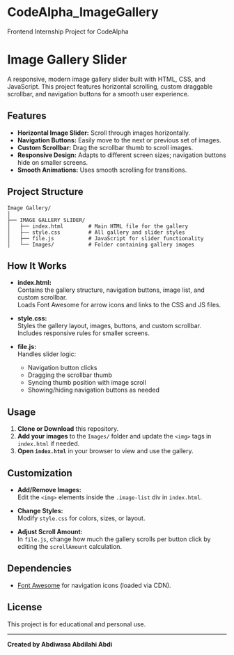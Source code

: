 # CodeAlpha_ImageGallery
Frontend Internship Project for CodeAlpha
# Image Gallery Slider

A responsive, modern image gallery slider built with HTML, CSS, and JavaScript. This project features horizontal scrolling, custom draggable scrollbar, and navigation buttons for a smooth user experience.

## Features

- **Horizontal Image Slider:** Scroll through images horizontally.
- **Navigation Buttons:** Easily move to the next or previous set of images.
- **Custom Scrollbar:** Drag the scrollbar thumb to scroll images.
- **Responsive Design:** Adapts to different screen sizes; navigation buttons hide on smaller screens.
- **Smooth Animations:** Uses smooth scrolling for transitions.

## Project Structure

```
Image Gallery/
│
├── IMAGE GALLERY SLIDER/
│   ├── index.html        # Main HTML file for the gallery
│   ├── style.css         # All gallery and slider styles
│   ├── file.js           # JavaScript for slider functionality
│   └── Images/           # Folder containing gallery images
```

## How It Works

- **index.html:**  
  Contains the gallery structure, navigation buttons, image list, and custom scrollbar.  
  Loads Font Awesome for arrow icons and links to the CSS and JS files.

- **style.css:**  
  Styles the gallery layout, images, buttons, and custom scrollbar.  
  Includes responsive rules for smaller screens.

- **file.js:**  
  Handles slider logic:  
  - Navigation button clicks  
  - Dragging the scrollbar thumb  
  - Syncing thumb position with image scroll  
  - Showing/hiding navigation buttons as needed

## Usage

1. **Clone or Download** this repository.
2. **Add your images** to the `Images/` folder and update the `<img>` tags in `index.html` if needed.
3. **Open `index.html`** in your browser to view and use the gallery.

## Customization

- **Add/Remove Images:**  
  Edit the `<img>` elements inside the `.image-list` div in `index.html`.

- **Change Styles:**  
  Modify `style.css` for colors, sizes, or layout.

- **Adjust Scroll Amount:**  
  In `file.js`, change how much the gallery scrolls per button click by editing the `scrollAmount` calculation.

## Dependencies

- [Font Awesome](https://fontawesome.com/) for navigation icons (loaded via CDN).


## License

This project is for educational and personal use.

---

**Created by Abdiwasa Abdilahi Abdi**
